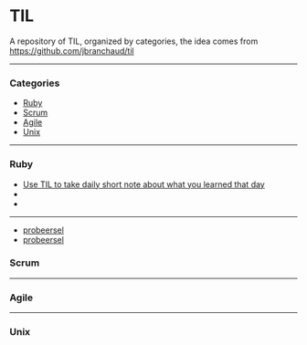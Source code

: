 # TIL

A repository of TIL, organized by categories, the idea comes from https://github.com/jbranchaud/til

---

### Categories

* [Ruby](#ruby)
* [Scrum](#scrum)
* [Agile](#agile)
* [Unix](#unix)

---

### Ruby

- [Use TIL to take daily short note about what you learned that day](ruby/2020-06-25_use-the-til-gem.md)
- [](ruby/2020-06-28_.md)
- [](ruby/2020-06-28_.md)

---
- [probeersel](ruby/2020-06-28_probeersel.md)
- [probeersel](ruby/2020-06-28_probeersel.md)

### Scrum

---

### Agile

---

### Unix
